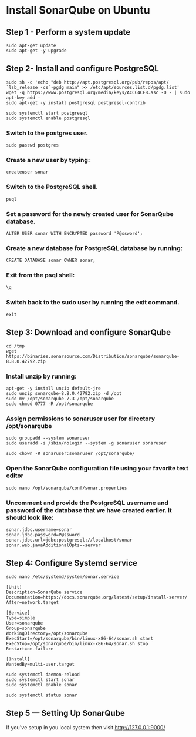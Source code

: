 # Install SonarQube on Ubuntu

## Step 1 - Perform a system update

```
sudo apt-get update
sudo apt-get -y upgrade
```

## Step 2- Install and configure PostgreSQL

```
sudo sh -c 'echo "deb http://apt.postgresql.org/pub/repos/apt/ `lsb_release -cs`-pgdg main" >> /etc/apt/sources.list.d/pgdg.list'
wget -q https://www.postgresql.org/media/keys/ACCC4CF8.asc -O - | sudo apt-key add -
sudo apt-get -y install postgresql postgresql-contrib
```

```
sudo systemctl start postgresql
sudo systemctl enable postgresql
```

### Switch to the postgres user.

```
sudo passwd postgres
```

### Create a new user by typing:

```
createuser sonar
```

### Switch to the PostgreSQL shell.

```
psql
```

### Set a password for the newly created user for SonarQube database.

```
ALTER USER sonar WITH ENCRYPTED password 'P@ssword';
```

### Create a new database for PostgreSQL database by running:

```
CREATE DATABASE sonar OWNER sonar;
```

### Exit from the psql shell:

```
\q
```

### Switch back to the sudo user by running the exit command.

```
exit
```


## Step 3: Download and configure SonarQube

```
cd /tmp
wget https://binaries.sonarsource.com/Distribution/sonarqube/sonarqube-8.8.0.42792.zip
```

### Install unzip by running:

```
apt-get -y install unzip default-jre
sudo unzip sonarqube-8.8.0.42792.zip -d /opt
sudo mv /opt/sonarqube-7.3 /opt/sonarqube
sudo chmod 0777 -R /opt/sonarqube
```

### Assign permissions to sonaruser user for directory /opt/sonarqube

```
sudo groupadd --system sonaruser
sudo useradd -s /sbin/nologin --system -g sonaruser sonaruser
```

```
sudo chown -R sonaruser:sonaruser /opt/sonarqube/
```

### Open the SonarQube configuration file using your favorite text editor

```
sudo nano /opt/sonarqube/conf/sonar.properties
```

### Uncomment and provide the PostgreSQL username and password of the database that we have created earlier. It should look like:

```
sonar.jdbc.username=sonar
sonar.jdbc.password=P@ssword
sonar.jdbc.url=jdbc:postgresql://localhost/sonar
sonar.web.javaAdditionalOpts=-server
```

## Step 4: Configure Systemd service

```
sudo nano /etc/systemd/system/sonar.service
```

```
[Unit]
Description=SonarQube service
Documentation=https://docs.sonarqube.org/latest/setup/install-server/
After=network.target

[Service]
Type=simple
User=sonarqube
Group=sonarqube
WorkingDirectory=/opt/sonarqube
ExecStart=/opt/sonarqube/bin/linux-x86-64/sonar.sh start
ExecStop=/opt/sonarqube/bin/linux-x86-64/sonar.sh stop
Restart=on-failure

[Install]
WantedBy=multi-user.target
```

```
sudo systemctl daemon-reload
sudo systemctl start sonar
sudo systemctl enable sonar

sudo systemctl status sonar
```

## Step 5 — Setting Up SonarQube

If you've setup in you local system then visit http://127.0.0.1:9000/
